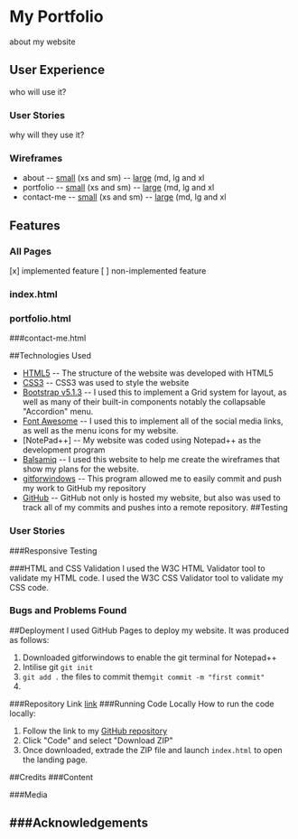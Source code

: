 # My Portfolio
about my website
## User Experience
who will use it?
### User Stories
why will they use it?

### Wireframes
- about 
-- [small](wireframes/small-about.png) (xs and sm)
-- [large](wireframes/large-about.png) (md, lg and xl
- portfolio
-- [small](wireframes/small-portfolio.png) (xs and sm)
-- [large](wireframes/large-portfolio.png) (md, lg and xl
- contact-me 
-- [small](wireframes/small-contact.png) (xs and sm)
-- [large](wireframes/large-contact.png) (md, lg and xl

## Features

### All Pages
[x] implemented feature
[ ] non-implemented feature
### index.html

### portfolio.html

###contact-me.html

##Technologies Used
- [HTML5](https://developer.mozilla.org/en-US/docs/Glossary/HTML5)
-- The structure of the website was developed with HTML5
- [CSS3](https://developer.mozilla.org/en-US/docs/Web/CSS)
-- CSS3 was used to style the website
- [Bootstrap v5.1.3](https://getbootstrap.com/docs/5.1/getting-started/download/)
-- I used this to implement a Grid system for layout, as well as many of their built-in components notably the collapsable "Accordion" menu.
- [Font Awesome](https://fontawesome.com/)
-- I used this to implement all of the social media links, as well as the menu icons for my website. 
- [NotePad++]
-- My website was coded using Notepad++ as the development program
- [Balsamiq](https://balsamiq.com/)
-- I used this website to help me create the wireframes that show my plans for the website.
- [gitforwindows](https://gitforwindows.org/)
-- This program allowed me to easily commit and push my work to GitHub my repository
- [GitHub](https://github.com/)
-- GitHub not only is hosted my website, but also was used to track all of my commits and pushes into a remote repository. 
##Testing 
### User Stories

###Responsive Testing

###HTML and CSS Validation
I used the W3C HTML Validator tool to validate my HTML code.
I used the W3C CSS Validator tool to validate my CSS code.
### Bugs and Problems Found

##Deployment
I used GitHub Pages to deploy my website. It was produced as follows:
1. Downloaded gitforwindows to enable the git terminal for Notepad++
2. Intilise git `git init`
3. `git add .` the files to commit them`git commit -m "first commit"` 
4. 

###Repository Link
[link](link)
###Running Code Locally
How to run the code locally:
1. Follow the link to my [GitHub repository](link)
2. Click "Code" and select "Download ZIP"
3. Once downloaded, extrade the ZIP file and launch `index.html` to open the landing page.

##Credits
###Content

###Media

###Acknowledgements
- 